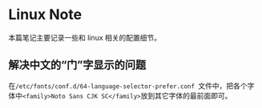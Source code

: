 # Linux Note

本篇笔记主要记录一些和 linux 相关的配置细节。

## 解决中文的“门”字显示的问题

在`/etc/fonts/conf.d/64-language-selector-prefer.conf `文件中，把各个字体中`<family>Noto Sans CJK SC</family>`放到其它字体的最前面即可。

